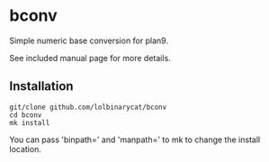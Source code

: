 # bconv
Simple numeric base conversion for plan9.

See included manual page for more details.

## Installation
```
git/clone github.com/lolbinarycat/bconv
cd bconv
mk install
```

You can pass 'binpath=<path>' and 'manpath=<path>' to mk to change the install location.


